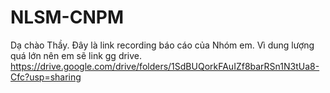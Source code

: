 # NLSM-CNPM
Dạ chào Thầy.
Đây là link recording báo cáo của Nhóm em. Vì dung lượng quá lớn nên em sẽ link gg drive. 
https://drive.google.com/drive/folders/1SdBUQorkFAuIZf8barRSn1N3tUa8-Cfc?usp=sharing
